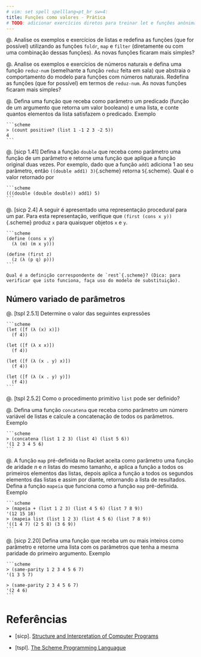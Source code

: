 ```yaml
---
# vim: set spell spelllang=pt_br sw=4:
title: Funções como valores - Prática
# TODO: adicionar exercícios diretos para treinar let e funções anônimas?
---
```


<!-- Conceitos

#. [sicp 1.34] Dado a seguinte definição

    ```scheme
    (define (f g)
      (g 2))
    ```

    Então nós temos

    ```scheme
    > (f sqr)
    4

    > (f (λ (z) (* z (z + 1))))
    6
    ```

    O que acontecerá se nós (perversamente) pedirmos ao interpretador para avaliar a combinação `(f f)`. Explique.

@. [tspl 2.4.1] Reescreva as seguintes expressões usando `let` para remover as subexpressões em comum e melhorar a estrutura do código. Não faça nenhuma simplificação algébrica.

    ```scheme
    (+ (- (* 3 a) b) (+ (* 3 a) b))

    (cons (first (list a b c)) (rest (list a b c)))
    ```

@. [tspl 2.4.3] Determine o valor da seguinte expressão. Explique como você chegou neste valor.

    ```scheme
    (let ([x 9])
      (* x
         (let ([x (/ x 3)])
           (+ x x))))
    ```

-->

@. Analise os exemplos e exercícios de listas e redefina as funções (que for possível) utilizando as funções `foldr`, `map` e `filter` (diretamente ou com uma combinação dessas funções). As novas funções ficaram mais simples?

@. Analise os exemplos e exercícios de números naturais e defina uma função `reduz-num` (semelhante a função `reduz` feita em sala) que abstraia o comportamento do modelo para funções com números naturais. Redefina as funções (que for possível) em termos de `reduz-num`. As novas funções ficaram mais simples?

@. Defina uma função que receba como parâmetro um predicado (função de um argumento que retorna um valor booleano) e uma lista, e conte quantos elementos da lista satisfazem o predicado. Exemplo

    ```scheme
    > (count positive? (list 1 -1 2 3 -2 5))
    4
    ```

@. [sicp 1.41] Defina a função `double` que receba como parâmetro uma função de um parâmetro e retorne uma função que aplique a função original duas vezes. Por exemplo, dado que a função `add1` adiciona 1 ao seu parâmetro, então `((double add1) 3)`{.scheme} retorna `5`{.scheme}. Qual é o valor retornado por

    ```scheme
    (((double (double double)) add1) 5)
    ```

@. [sicp 2.4] A seguir é apresentado uma representação procedural para um par. Para esta representação, verifique que `(first (cons x y))`{.scheme} produz `x` para quaisquer objetos `x` e `y`.

    ```scheme
    (define (cons x y)
      (λ (m) (m x y)))

    (define (first z)
      (z (λ (p q) p)))
    ```

    Qual é a definição correspondente de `rest`{.scheme}? (Dica: para verificar que isto funciona, faça uso do modelo de substituição).


## Número variado de parâmetros

@. [tspl 2.5.1] Determine o valor das seguintes expressões

    ```scheme
    (let ([f (λ (x) x)])
      (f 4))

    (let ([f (λ x x)])
      (f 4))

    (let ([f (λ (x . y) x)])
      (f 4))

    (let ([f (λ (x . y) y)])
      (f 4))
    ```

@.  [tspl 2.5.2] Como o procedimento primitivo `list` pode ser definido?

@.  Defina uma função `concatena` que receba como parâmetro um número variável de listas e calcule a concatenação de todos os parâmetros. Exemplo

    ```scheme
    > (concatena (list 1 2 3) (list 4) (list 5 6))
    '(1 2 3 4 5 6)
    ```

@. A função `map` pré-definida no Racket aceita como parâmetro uma função de aridade $n$ e $n$ listas do mesmo tamanho, e aplica a função a todos os primeiros elementos das listas, depois aplica a função a todos os segundos elementos das listas e assim por diante, retornando a lista de resultados. Defina a função `mapeia` que funciona como a função `map` pré-definida. Exemplo

    ```scheme
    > (mapeia + (list 1 2 3) (list 4 5 6) (list 7 8 9))
    '(12 15 18)
    > (mapeia list (list 1 2 3) (list 4 5 6) (list 7 8 9))
    '((1 4 7) (2 5 8) (3 6 9))
    ```

@. [sicp 2.20] Defina uma função que receba um ou mais inteiros como parâmetro e retorne uma lista com os parâmetros que tenha a mesma paridade do primeiro argumento. Exemplo

    ```scheme
    > (same-parity 1 2 3 4 5 6 7)
    '(1 3 5 7)

    > (same-parity 2 3 4 5 6 7)
    '(2 4 6)
    ```


# Referências

-   [sicp]. [Structure and Interpretation of Computer Programs](https://mitpress.mit.edu/sicp/)

-   [tspl]. [The Scheme Programming Languague](http://www.scheme.com/tspl4/)
